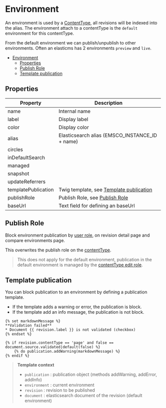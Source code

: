 # Environment

An environment is used by a [ContentType](./elasticms/contentType/contentType.md), all revisions will be indexed into the alias.
The environment attach to a contentType is the `default` environment for this contentType.

From the default environment we can publish/unpublish to other environments.
Often an elasticms has 2 environments `preview` and `live`. 

<!-- TOC -->
* [Environment](#environment)
  * [Properties](#properties)
  * [Publish Role](#publish-role)
  * [Template publication](#template-publication)
<!-- TOC -->

## Properties 

| Property            | Description                                                      |
|---------------------|------------------------------------------------------------------|
| name                | Internal name                                                    |
| label               | Display label                                                    |
| color               | Display color                                                    |
| alias               | Elasticsearch alias (EMSCO_INSTANCE_ID + name)                   |
| circles             |                                                                  |
| inDefaultSearch     |                                                                  |
| managed             |                                                                  |
| snapshot            |                                                                  |
| updateReferrers     |                                                                  |
| templatePublication | Twig template, see [Template publication](#template-publication) |
| publishRole         | Publish Role, see [Publish Role](#publish-role)                  |
| baseUrl             | Text field for defining an baseUrl                               |

## Publish Role

Block environment publication by [user role](./elasticms/user/user.md#Roles), on revision detail page and compare environments page.

This overwrites the publish role on the [contentType](./elasticms/contentType/contentType.md#Roles).

> This does not apply for the default environment, publication in the default environment is managed 
> by the [contentType edit role](./elasticms/contentType/contentType.md#Roles).

## Template publication

You can block publication to an environment by defining a publication template.
- If the template adds a warning or error, the publication is block. 
- If the template add an info message, the publication is not block.

```twig
{% set markdownMessage %}
**Validation failed**
* Document {{ revision.label }} is not validated (checkbox)
{% endset %}

{% if revision.contentType == 'page' and false == document.source.validated|default(false) %} 
    {% do publication.addWarning(markdownMessage) %}
{% endif %}
```

> **Template context**
>
> * `publication` : publication object (methods addWarning, addError, addInfo)
> * `environment` : current environment
> * `revision` : revision to be published
> * `document` : elasticsearch document of the revision (default environment) 
